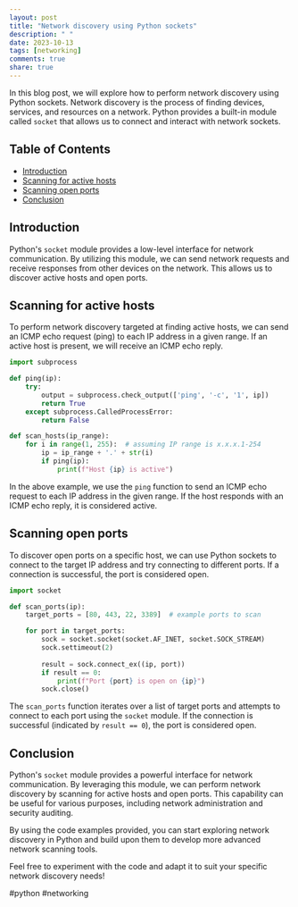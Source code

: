 ```yaml
---
layout: post
title: "Network discovery using Python sockets"
description: " "
date: 2023-10-13
tags: [networking]
comments: true
share: true
---
```


In this blog post, we will explore how to perform network discovery using Python sockets. Network discovery is the process of finding devices, services, and resources on a network. Python provides a built-in module called `socket` that allows us to connect and interact with network sockets.

## Table of Contents
- [Introduction](#introduction)
- [Scanning for active hosts](#scanning-for-active-hosts)
- [Scanning open ports](#scanning-open-ports)
- [Conclusion](#conclusion)

## Introduction

Python's `socket` module provides a low-level interface for network communication. By utilizing this module, we can send network requests and receive responses from other devices on the network. This allows us to discover active hosts and open ports.

## Scanning for active hosts

To perform network discovery targeted at finding active hosts, we can send an ICMP echo request (ping) to each IP address in a given range. If an active host is present, we will receive an ICMP echo reply.

```python
import subprocess

def ping(ip):
    try:
        output = subprocess.check_output(['ping', '-c', '1', ip])
        return True
    except subprocess.CalledProcessError:
        return False

def scan_hosts(ip_range):
    for i in range(1, 255):  # assuming IP range is x.x.x.1-254
        ip = ip_range + '.' + str(i)
        if ping(ip):
            print(f"Host {ip} is active")
```

In the above example, we use the `ping` function to send an ICMP echo request to each IP address in the given range. If the host responds with an ICMP echo reply, it is considered active.

## Scanning open ports

To discover open ports on a specific host, we can use Python sockets to connect to the target IP address and try connecting to different ports. If a connection is successful, the port is considered open.

```python
import socket

def scan_ports(ip):
    target_ports = [80, 443, 22, 3389]  # example ports to scan

    for port in target_ports:
        sock = socket.socket(socket.AF_INET, socket.SOCK_STREAM)
        sock.settimeout(2)
        
        result = sock.connect_ex((ip, port))
        if result == 0:
            print(f"Port {port} is open on {ip}")
        sock.close()
```

The `scan_ports` function iterates over a list of target ports and attempts to connect to each port using the `socket` module. If the connection is successful (indicated by `result == 0`), the port is considered open.

## Conclusion

Python's `socket` module provides a powerful interface for network communication. By leveraging this module, we can perform network discovery by scanning for active hosts and open ports. This capability can be useful for various purposes, including network administration and security auditing.

By using the code examples provided, you can start exploring network discovery in Python and build upon them to develop more advanced network scanning tools.

Feel free to experiment with the code and adapt it to suit your specific network discovery needs!

\#python #networking